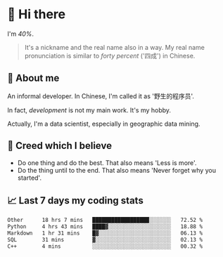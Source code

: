 # 👋 Hi there

I'm *40%*.

> It's a nickname and the real name also in a way.
> My real name pronunciation is similar to *forty percent* ('四成') in Chinese.

## :speech_balloon: About me

An informal developer. In Chinese, I'm called it as '野生的程序员'.

In fact, _development_ is not my main work. It's my hobby.

Actually, I'm a data scientist, especially in geographic data mining.

## :see_no_evil: Creed which I believe

- Do one thing and do the best. That also means 'Less is more'.
- Do the thing until to the end. That also means 'Never forget why you started'.

## :chart_with_upwards_trend: Last 7 days my coding stats

<!--START_SECTION:waka-->

```txt
Other      18 hrs 7 mins   ██████████████████░░░░░░░   72.52 %
Python     4 hrs 43 mins   ████▓░░░░░░░░░░░░░░░░░░░░   18.88 %
Markdown   1 hr 31 mins    █▓░░░░░░░░░░░░░░░░░░░░░░░   06.13 %
SQL        31 mins         ▓░░░░░░░░░░░░░░░░░░░░░░░░   02.13 %
C++        4 mins          ░░░░░░░░░░░░░░░░░░░░░░░░░   00.32 %
```

<!--END_SECTION:waka-->
